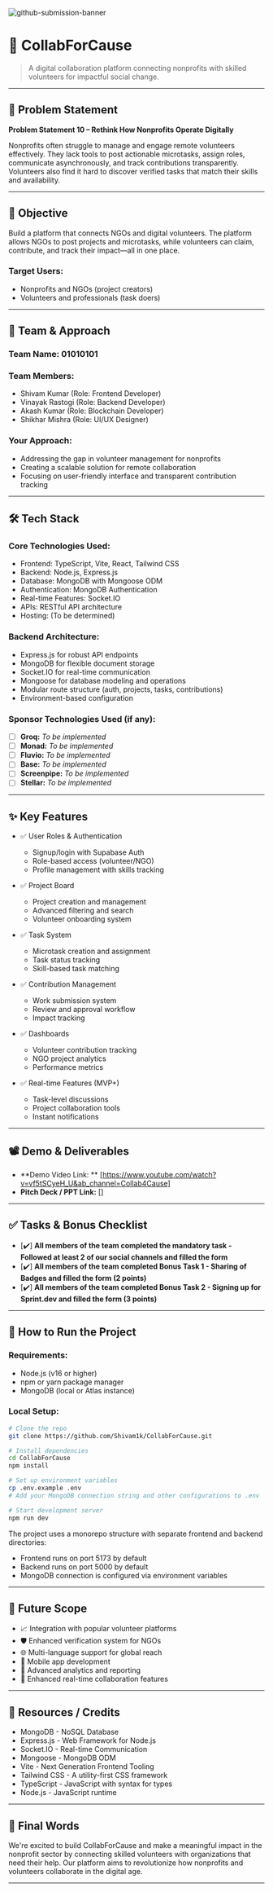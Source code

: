 ![github-submission-banner](https://github.com/user-attachments/assets/a1493b84-e4e2-456e-a791-ce35ee2bcf2f)

# 🚀 CollabForCause

> A digital collaboration platform connecting nonprofits with skilled volunteers for impactful social change.

---

## 📌 Problem Statement

**Problem Statement 10 – Rethink How Nonprofits Operate Digitally**

Nonprofits often struggle to manage and engage remote volunteers effectively. They lack tools to post actionable microtasks, assign roles, communicate asynchronously, and track contributions transparently. Volunteers also find it hard to discover verified tasks that match their skills and availability.

---

## 🎯 Objective

Build a platform that connects NGOs and digital volunteers. The platform allows NGOs to post projects and microtasks, while volunteers can claim, contribute, and track their impact—all in one place.

### Target Users:
- Nonprofits and NGOs (project creators)
- Volunteers and professionals (task doers)

---

## 🧠 Team & Approach

### Team Name:  01010101


### Team Members:  
- Shivam Kumar (Role: Frontend Developer)  
- Vinayak Rastogi (Role: Backend Developer)  
- Akash Kumar (Role: Blockchain Developer)
- Shikhar Mishra (Role: UI/UX Designer)

### Your Approach:  
- Addressing the gap in volunteer management for nonprofits
- Creating a scalable solution for remote collaboration
- Focusing on user-friendly interface and transparent contribution tracking

---

## 🛠️ Tech Stack

### Core Technologies Used:
- Frontend: TypeScript, Vite, React, Tailwind CSS
- Backend: Node.js, Express.js
- Database: MongoDB with Mongoose ODM
- Authentication: MongoDB Authentication
- Real-time Features: Socket.IO
- APIs: RESTful API architecture
- Hosting: (To be determined)

### Backend Architecture:
- Express.js for robust API endpoints
- MongoDB for flexible document storage
- Socket.IO for real-time communication
- Mongoose for database modeling and operations
- Modular route structure (auth, projects, tasks, contributions)
- Environment-based configuration

### Sponsor Technologies Used (if any):
- [ ] **Groq:** _To be implemented_  
- [ ] **Monad:** _To be implemented_  
- [ ] **Fluvio:** _To be implemented_  
- [ ] **Base:** _To be implemented_  
- [ ] **Screenpipe:** _To be implemented_  
- [ ] **Stellar:** _To be implemented_

---

## ✨ Key Features

- ✅ User Roles & Authentication
  - Signup/login with Supabase Auth
  - Role-based access (volunteer/NGO)
  - Profile management with skills tracking

- ✅ Project Board
  - Project creation and management
  - Advanced filtering and search
  - Volunteer onboarding system

- ✅ Task System
  - Microtask creation and assignment
  - Task status tracking
  - Skill-based task matching

- ✅ Contribution Management
  - Work submission system
  - Review and approval workflow
  - Impact tracking

- ✅ Dashboards
  - Volunteer contribution tracking
  - NGO project analytics
  - Performance metrics

- ✅ Real-time Features (MVP+)
  - Task-level discussions
  - Project collaboration tools
  - Instant notifications

---

## 📽️ Demo & Deliverables

- **Demo Video Link: ** [https://www.youtube.com/watch?v=vf5tSCyeH_U&ab_channel=Collab4Cause]  
- **Pitch Deck / PPT Link:** []  

---

## ✅ Tasks & Bonus Checklist

- [✔️] **All members of the team completed the mandatory task - Followed at least 2 of our social channels and filled the form**
- [✔️] **All members of the team completed Bonus Task 1 - Sharing of Badges and filled the form (2 points)**
- [✔️] **All members of the team completed Bonus Task 2 - Signing up for Sprint.dev and filled the form (3 points)**

---

## 🧪 How to Run the Project

### Requirements:
- Node.js (v16 or higher)
- npm or yarn package manager
- MongoDB (local or Atlas instance)

### Local Setup:
```bash
# Clone the repo
git clone https://github.com/Shivam1k/CollabForCause.git

# Install dependencies
cd CollabForCause
npm install

# Set up environment variables
cp .env.example .env
# Add your MongoDB connection string and other configurations to .env

# Start development server
npm run dev
```

The project uses a monorepo structure with separate frontend and backend directories:
- Frontend runs on port 5173 by default
- Backend runs on port 5000 by default
- MongoDB connection is configured via environment variables

---

## 🧬 Future Scope

- 📈 Integration with popular volunteer platforms
- 🛡️ Enhanced verification system for NGOs
- 🌐 Multi-language support for global reach
- 📱 Mobile app development
- 🔄 Advanced analytics and reporting
- 💬 Enhanced real-time collaboration features

---

## 📎 Resources / Credits

- MongoDB - NoSQL Database
- Express.js - Web Framework for Node.js
- Socket.IO - Real-time Communication
- Mongoose - MongoDB ODM
- Vite - Next Generation Frontend Tooling
- Tailwind CSS - A utility-first CSS framework
- TypeScript - JavaScript with syntax for types
- Node.js - JavaScript runtime

---

## 🏁 Final Words

We're excited to build CollabForCause and make a meaningful impact in the nonprofit sector by connecting skilled volunteers with organizations that need their help. Our platform aims to revolutionize how nonprofits and volunteers collaborate in the digital age.

--- 